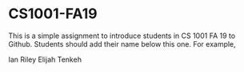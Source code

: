 # CS1001-FA19
This is a simple assignment to introduce students in CS 1001 FA 19 to Github.
Students should add their name below this one. For example,

Ian Riley
Elijah Tenkeh
